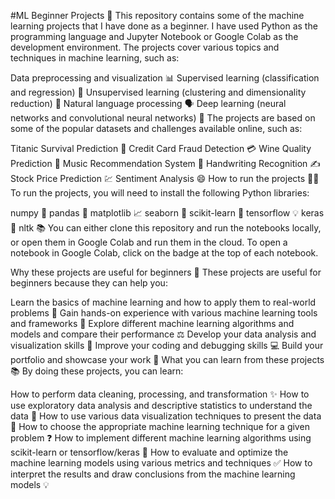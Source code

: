 #ML Beginner Projects 🚀
This repository contains some of the machine learning projects that I have done as a beginner. I have used Python as the programming language and Jupyter Notebook or Google Colab as the development environment. The projects cover various topics and techniques in machine learning, such as:

Data preprocessing and visualization 📊
Supervised learning (classification and regression) 🏫
Unsupervised learning (clustering and dimensionality reduction) 🧩
Natural language processing 🗣️
Deep learning (neural networks and convolutional neural networks) 🧠
The projects are based on some of the popular datasets and challenges available online, such as:

Titanic Survival Prediction 🚢
Credit Card Fraud Detection 💳
Wine Quality Prediction 🍷
Music Recommendation System 🎵
Handwriting Recognition ✍️
Stock Price Prediction 💹
Sentiment Analysis 😄
How to run the projects 🏃‍♂️
To run the projects, you will need to install the following Python libraries:

numpy 🔢
pandas 🐼
matplotlib 📈
seaborn 🌊
scikit-learn 🔬
tensorflow 💡
keras 🍰
nltk 📚
You can either clone this repository and run the notebooks locally, or open them in Google Colab and run them in the cloud. To open a notebook in Google Colab, click on the badge at the top of each notebook.

Why these projects are useful for beginners 🙌
These projects are useful for beginners because they can help you:

Learn the basics of machine learning and how to apply them to real-world problems 💯
Gain hands-on experience with various machine learning tools and frameworks 🔧
Explore different machine learning algorithms and models and compare their performance ⚖️
Develop your data analysis and visualization skills 👀
Improve your coding and debugging skills 💻
Build your portfolio and showcase your work 🌟
What you can learn from these projects 📚
By doing these projects, you can learn:

How to perform data cleaning, processing, and transformation ✨
How to use exploratory data analysis and descriptive statistics to understand the data 🔎
How to use various data visualization techniques to present the data 🎨
How to choose the appropriate machine learning technique for a given problem ❓
How to implement different machine learning algorithms using scikit-learn or tensorflow/keras 💫
How to evaluate and optimize the machine learning models using various metrics and techniques ✅
How to interpret the results and draw conclusions from the machine learning models 💡
